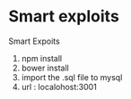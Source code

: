 # Smart exploits

Smart Expoits

1. npm install
2. bower install
3. import the .sql file to mysql
4. url : localohost:3001

